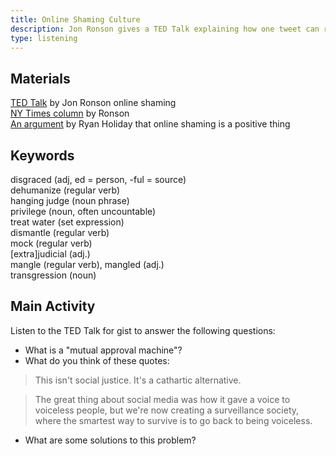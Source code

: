 ```yaml
---
title: Online Shaming Culture
description: Jon Ronson gives a TED Talk explaining how one tweet can ruin your life and online shaming
type: listening
---
```


## Materials

[TED Talk][0] by Jon Ronson online shaming  
[NY Times column][1] by Ronson  
[An argument][2] by Ryan Holiday that online shaming is a positive thing  

## Keywords  

disgraced (adj, ed = person, -ful = source)  
dehumanize (regular verb)  
hanging judge (noun phrase)  
privilege (noun, often uncountable)  
treat water (set expression)  
dismantle (regular verb)  
mock (regular verb)  
[extra]judicial (adj.)  
mangle (regular verb), mangled (adj.)  
transgression (noun)  

## Main Activity
Listen to the TED Talk for gist to answer the following questions:

- What is a "mutual approval machine"?
- What do you think of these quotes:

> This isn't social justice. It's a cathartic alternative.

> The great thing about social media was how it gave a voice to voiceless people, but we're now creating a surveillance society, where the smartest way to survive is to go back to being voiceless.

- What are some solutions to this problem?

[0]: https://www.ted.com/talks/jon_ronson_what_happens_when_online_shaming_spirals_out_of_control
[1]: http://www.nytimes.com/2015/02/15/magazine/how-one-stupid-tweet-ruined-justine-saccos-life.html
[2]: http://observer.com/2016/12/we-are-living-in-a-post-shame-world-and-thats-not-a-good-thing/
